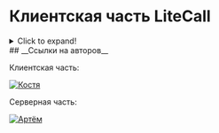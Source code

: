 # Клиентская часть LiteCall
<details>
  <summary>Click to expand!</summary>

# Клиентская часть LiteCall

![Project Image](https://raw.githubusercontent.com/Htomsik/Htomsik/main/Assets/collage.png)


---

## __Оглавление__


- [Описание](#Описание)
- [Возможности приложения](##Что-может-делать-приложение?)
- [Ссылки на авторов](#Ссылки-на-авторов)

---

## __Описание__

Создание  мессенджера LiteCall стало экспериментом из разряда: сможем ли мы за месяц сделать курсовую работу такого уровня?

На данный момент мессенджер реализован на уровне курсовой работы и работает на связке WPF + WCF. Из за недостатка знаний в работе с приложениями которые требуют много асинхронности  + урезании сроков сдачи курсовой работы почти на месяц, огромное количество багов и недоработок.

В дипломной работе WCF будет заменен на SignalR, так как он проще лично для нас работает с потоковой передачей данных чем WCF.

### __11.03.2022__ Первая  рабочая SignalR версия клиента

Выпущена первая рабочая версия SignalR клиента, на ней отсуствуют пролемы которые были на WCF.

### __Окно авторизации__

![Project Image](https://raw.githubusercontent.com/Htomsik/LiteCall/master/ReadmeAssets/Login.png)

### __Окно подключения к серверу__

![Project Image](https://raw.githubusercontent.com/Htomsik/LiteCall/master/ReadmeAssets/Main.png)

### __Страница сервера__

![Project Image](https://raw.githubusercontent.com/Htomsik/LiteCall/master/ReadmeAssets/ServerRoom1.png)

### __Диаграмма классов клиента__

![Project Image](https://raw.githubusercontent.com/Htomsik/LiteCall/master/ReadmeAssets/ClassDiagram1.png)



### __Окно сервера__

#### Технологии

#### **WCF версия**
- .Net
- WPF
- WCF

#### **SignalR версия**

- .Net
- WPF
- SignalR


#### Паттерн

- mvvm

### nuget пакеты клиента
- NAudio
- System.Windows.Interactivity.WPF

---

## Что может делать приложение?

### Обмениваться текстовыми и аудио сообщениями между пользователями одного сервера


## __Установка__

[Ссылка на последнюю версию установщика WCF клиента]() 
>Установщик временно отсуствует

[Ссылка на установщик серверов]() 
>Установщик временно отсуствует

---
## __Недобавленные возможности/баги:__
- Невозможность подключения больше чем 2 человек в голосовой чат
- Отсутсвие нормального отключения пользователя от сервера __[11.03.22 исправлено]__
- Отсуствие нормальной валидации
- Отсуствие нормального тестирования
---
</details>
## __Ссылки на авторов__

Клиентская часть:

[![Костя](https://img.shields.io/badge/-Костя-1C1C22?style=for-the-badge&logo=vk&logoColor=blue)](https://vk.com/jessnjake)


Серверная часть:

[![Артём](https://img.shields.io/badge/-Артём-1C1C22?style=for-the-badge&logo=vk&logoColor=red)](https://vk.com/id506987182)








